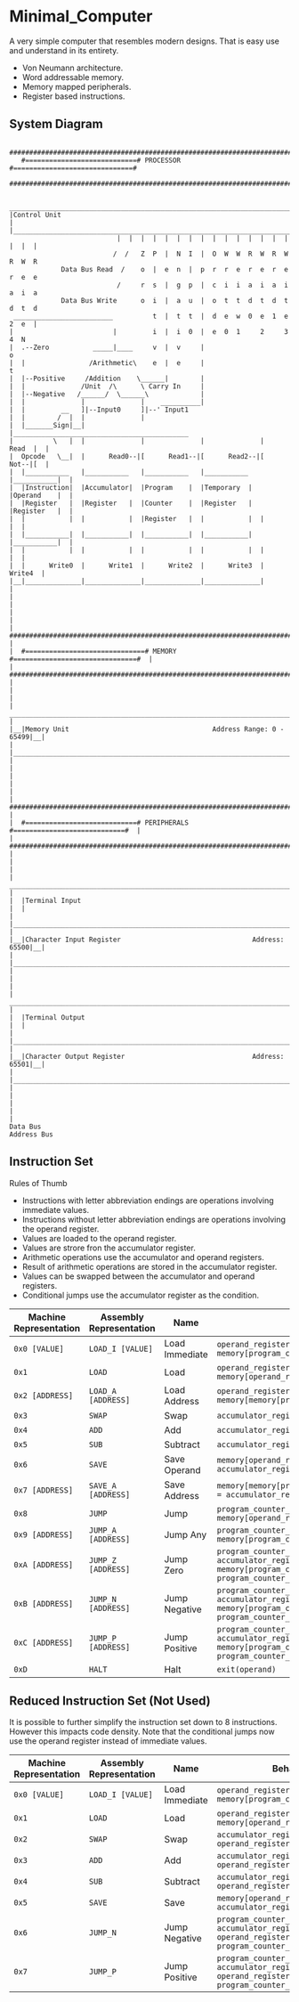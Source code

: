 # Minimal_Computer
A very simple computer that resembles modern designs. That is easy use and understand in its entirety.
 - Von Neumann architecture.
 - Word addressable memory.
 - Memory mapped peripherals.
 - Register based instructions.

## System Diagram
```
   ######################################################################### 
   #============================# PROCESSOR #==============================#
   #########################################################################

 _____________________________________________________________________________ 
|Control Unit                                                                 |
|_____________________________________________________________________________|
                           |  |  |  |  |  |  |  |  |  |  |  |  |  |  |  |  |  |
                          /  /   Z  P  |  N  I  |  O  W  W  R  W  R  W  R  W  R
             Data Bus Read  /    o  |  e  n  |  p  r  r  e  r  e  r  e  r  e  e
                           /     r  s  |  g  p  |  c  i  i  a  i  a  i  a  i  a
             Data Bus Write      o  i  |  a  u  |  o  t  t  d  t  d  t  d  t  d
 _________________________          t  |  t  t  |  d  e  w  0  e  1  e  2  e  |
|                         |         i  |  i  0  |  e  0  1     2     3     4  N
|  .--Zero           _____|____     v  |  v     |                             o
|  |                /Arithmetic\    e  |  e     |                             t
|  |--Positive     /Addition    \______|        |
|  |              /Unit  /\      \ Carry In     |
|  |--Negative   /______/  \______\             |
|  |              |              |    __________|
|  |         __   ]|--Input0     ]|--' Input1
|  |        /  |  |              |
|  |_______Sign|__|              |____________________________________________
|          \   |  |              |              |              |     Read  |  |
|  Opcode   \__|  |      Read0--|[      Read1--|[      Read2--|[     Not--|[  |
|  |___________   |___________   |___________   |___________   |___________|  |
|  |Instruction|  |Accumulator|  |Program    |  |Temporary  |  |Operand    |  |
|  |Register   |  |Register   |  |Counter    |  |Register   |  |Register   |  |
|  |           |  |           |  |Register   |  |           |  |           |  |
|  |___________|  |___________|  |___________|  |___________|  |___________|  |
|  |           |  |           |  |           |  |           |  |           |  |
|  |      Write0  |      Write1  |      Write2  |      Write3  |      Write4  |
|__|______________|______________|______________|______________|              |
|                                                                             |
|                                                                             |
|  #########################################################################  |
|  #==============================# MEMORY #===============================#  |
|  #########################################################################  |
|                                                                             |
|   _______________________________________________________________________   |
|__|Memory Unit                                    Address Range: 0 - 65499|__|
|  |_______________________________________________________________________|  |
|                                                                             |
|                                                                             |
|  #########################################################################  |
|  #============================# PERIPHERALS #============================#  |
|  #########################################################################  |
|                                                                             |
|   _______________________________________________________________________   |
|  |Terminal Input                                                         |  |
|  |_______________________________________________________________________|  |
|__|Character Input Register                                 Address: 65500|__|
|  |_______________________________________________________________________|  |
|                                                                             |
|   _______________________________________________________________________   |
|  |Terminal Output                                                        |  |
|  |_______________________________________________________________________|  |
|__|Character Output Register                                Address: 65501|__|
|  |_______________________________________________________________________|  |
|                                                                             |
|                                                                             |
Data Bus                                                            Address Bus
```

## Instruction Set

Rules of Thumb
- Instructions with letter abbreviation endings are operations involving immediate values.
- Instructions without letter abbreviation endings are operations involving the operand register.
- Values are loaded to the operand register.
- Values are strore fron the accumulator register.
- Arithmetic operations use the accumulator and operand registers.
- Result of arithmetic operations are stored in the accumulator register.
- Values can be swapped between the accumulator and operand registers.
- Conditional jumps use the accumulator register as the condition.

Machine Representation|Assembly Representation| Name         |Behaviour
----------------------|-----------------------|--------------|----------------------------------------------------------------------------------------------------------------------------
```0x0 [VALUE]```     |```LOAD_I [VALUE]```   |Load Immediate|```operand_register = memory[program_counter_register++]```
```0x1```             |```LOAD```             |Load          |```operand_register = memory[operand_register]```
```0x2 [ADDRESS]```   |```LOAD_A [ADDRESS]``` |Load Address  |```operand_register = memory[memory[program_counter_register++]]```
```0x3```             |```SWAP```             |Swap          |```accumulator_register <=> operand_register```
```0x4```             |```ADD```              |Add           |```accumulator_register += operand_register```
```0x5```             |```SUB```              |Subtract      |```accumulator_register -= operand_register```
```0x6```             |```SAVE```             |Save Operand  |```memory[operand_register] = accumulator_register```
```0x7 [ADDRESS]```   |```SAVE_A [ADDRESS]``` |Save Address  |```memory[memory[program_counter_register++]] = accumulator_register```
```0x8```             |```JUMP```             |Jump          |```program_counter_register = memory[operand_register]```
```0x9 [ADDRESS]```   |```JUMP_A [ADDRESS]``` |Jump Any      |```program_counter_register = memory[program_counter]```
```0xA [ADDRESS]```   |```JUMP_Z [ADDRESS]``` |Jump Zero     |```program_counter_register = accumulator_register == 0 ? memory[program_counter_register] : program_counter_register + 1```
```0xB [ADDRESS]```   |```JUMP_N [ADDRESS]``` |Jump Negative |```program_counter_register = accumulator_register < 0 ? memory[program_counter_register] : program_counter_register + 1```
```0xC [ADDRESS]```   |```JUMP_P [ADDRESS]``` |Jump Positive |```program_counter_register = accumulator_register > 0 ? memory[program_counter_register] : program_counter_register + 1```
```0xD```             |```HALT```             |Halt          |```exit(operand)```

## Reduced Instruction Set (Not Used)

It is possible to further simplify the instruction set down to 8 instructions. However this impacts code density. Note that the conditional jumps now use the operand register instead of immediate values.

Machine Representation|Assembly Representation| Name         |Behaviour
----------------------|-----------------------|--------------|-----------------------------------------------------------------------------------------------------------
```0x0 [VALUE]```     |```LOAD_I [VALUE]```   |Load Immediate|```operand_register = memory[program_counter_register++]```
```0x1```             |```LOAD```             |Load          |```operand_register = memory[operand_register]```
```0x2```             |```SWAP```             |Swap          |```accumulator_register <=> operand_register```
```0x3```             |```ADD```              |Add           |```accumulator_register += operand_register```
```0x4```             |```SUB```              |Subtract      |```accumulator_register -= operand_register```
```0x5```             |```SAVE```             |Save          |```memory[operand_register] = accumulator_register```
```0x6```             |```JUMP_N```           |Jump Negative |```program_counter_register = accumulator_register < 0 ? operand_register : program_counter_register + 1```
```0x7```             |```JUMP_P```           |Jump Positive |```program_counter_register = accumulator_register > 0 ? operand_register : program_counter_register + 1```


